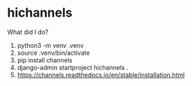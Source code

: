 # hichannels
 
What did I do?
1. python3 -m venv .venv
2. source .venv/bin/activate
3. pip install channels
4. django-admin startproject hichannels .
5. https://channels.readthedocs.io/en/stable/installation.html
